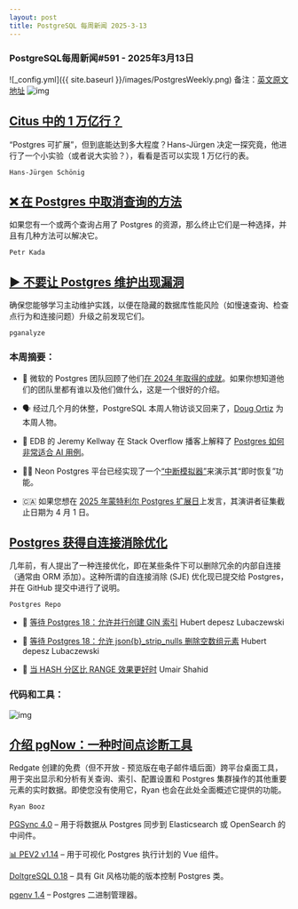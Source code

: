 ```yaml
---
layout: post
title: PostgreSQL 每周新闻 2025-3-13
---
```

### PostgreSQL每周新闻#591 - 2025年3月13日
![_config.yml]({{ site.baseurl }}/images/PostgresWeekly.png)
备注：[英文原文地址](https://postgresweekly.com/issues/592)
![img](https://res.cloudinary.com/cpress/image/upload/w_1280,e_sharpen:60,q_auto/ba1jmrccnqs6j7qcmuxk.jpg)
## [Citus 中的 1 万亿行？](https://postgresweekly.com/link/166811/web)
“Postgres 可扩展”，但到底能达到多大程度？Hans-Jürgen 决定一探究竟，他进行了一个小实验（或者说大实验？），看看是否可以实现 1 万亿行的表。

`Hans-Jürgen Schönig`

## [❌ 在 Postgres 中取消查询的方法](https://postgresweekly.com/link/166812/web)
如果您有一个或两个查询占用了 Postgres 的资源，那么终止它们是一种选择，并且有几种方法可以解决它。


`Petr Kada`
## [▶ 不要让 Postgres 维护出现漏洞](https://postgresweekly.com/link/166810/web)
确保您能够学习主动维护实践，以便在隐藏的数据库性能风险（如慢速查询、检查点行为和连接问题）升级之前发现它们。


`pganalyze `

### 本周摘要：

* 🤔 微软的 Postgres 团队回顾了他们[在 2024 年取得的成就](https://postgresweekly.com/link/166813/web)。如果你想知道他们的团队里都有谁以及他们做什么，这是一个很好的介绍。

* 🗣️ 经过几个月的休整，PostgreSQL 本周人物访谈又回来了，[Doug Ortiz](https://postgresweekly.com/link/166814/web) 为本周人物。

* 🎤 EDB 的 Jeremy Kellway 在 Stack Overflow 播客上解释了 [Postgres 如何非常适合 AI 用例](https://postgresweekly.com/link/166815/web)。

* ⛓️‍💥 Neon Postgres 平台已经实现了一个[“中断模拟器”](https://postgresweekly.com/link/166816/web)来演示其“即时恢复”功能。

* 🇨🇦 如果您想在 [2025 年蒙特利尔 Postgres 扩展日](https://postgresweekly.com/link/166817/web)上发言，其演讲者征集截止日期为 4 月 1 日。


## [Postgres 获得自连接消除优化](https://postgresweekly.com/link/166818/web)
几年前，有人提出了一种连接优化，即在某些条件下可以删除冗余的内部自连接（通常由 ORM 添加）。这种所谓的自连接消除 (SJE) 优化现已提交给 Postgres，并在 GitHub 提交中进行了说明。


`Postgres Repo`

* 📄 [等待 Postgres 18：允许并行创建 GIN 索引](https://postgresweekly.com/link/166820/web) Hubert depesz Lubaczewski

* 📄 [等待 Postgres 18：允许 json{b}_strip_nulls 删除空数组元素](https://postgresweekly.com/link/166821/web) Hubert depesz Lubaczewski

* 📄 [当 HASH 分区比 RANGE 效果更好时](https://postgresweekly.com/link/166822/web) Umair Shahid

### 代码和工具：

![img](https://res.cloudinary.com/cpress/image/upload/w_1280,e_sharpen:60,q_auto/lxbnd2wqyl7rdcsqp0sq.jpg)

## [介绍 pgNow：一种时间点诊断工具](https://postgresweekly.com/link/166543/web)
Redgate 创建的免费（但不开放 - 预览版在电子邮件墙后面）跨平台桌面工具，用于突出显示和分析有关查询、索引、配置设置和 Postgres 集群操作的其他重要元素的实时数据。即使您没有使用它，Ryan 也会在此处全面概述它提供的功能。

`Ryan Booz`


[PGSync 4.0](https://postgresweekly.com/link/166824/web) – 用于将数据从 Postgres 同步到 Elasticsearch 或 OpenSearch 的中间件。

[📊 PEV2 v1.14](https://postgresweekly.com/link/166825/web) – 用于可视化 Postgres 执行计划的 Vue 组件。

[DoltgreSQL 0.18](https://postgresweekly.com/link/166826/web) – 具有 Git 风格功能的版本控制 Postgres 类。

[pgenv 1.4](https://postgresweekly.com/link/166827/web) – Postgres 二进制管理器。